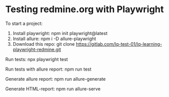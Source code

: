 # Testing redmine.org with Playwright

To start a project:
1. Install playwright:
    npm init playwright@latest
2. Install allure:
    npm i -D allure-playwright
3. Download this repo:
    git clone https://gitlab.com/lq-test-01/lq-learning-playwright-redmine.git

Run tests:
    npx playwright test

Run tests with allure report:
    npm run test

Generate allure report:
    npm run allure-generate

Generate HTML-report:
    npm run allure-serve